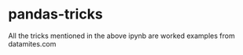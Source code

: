 # pandas-tricks

All the tricks mentioned in the above ipynb are worked examples from datamites.com
